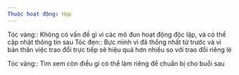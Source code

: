 ```yaml
---
Thuộc hoạt động: Họp
---
```


Tóc vàng:: Không có vấn đề gì vì các mô đun hoạt động độc lập, và có thể cập nhật thông tin sau
Tóc đen:: Bực mình vì đã thống nhất từ trước và vì bản thân việc trao đổi trực tiếp sẽ hiệu quả hơn nhiều so với trao đổi riêng lẻ

Tóc vàng:: Tìm xem còn điều gì có thể làm riêng để chuẩn bị cho buổi sau